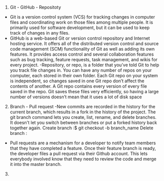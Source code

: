 
1. Git - GitHub - Repositoty
- Git is a version control system (VCS) for tracking changes in computer files and coordinating work on those files among multiple people. It is primarily used for software development, but it can be used to keep track of changes in any files.
- GitHub is a web-based Git or version control repository and Internet hosting service. It offers all of the distributed version control and source code management (SCM) functionality of Git as well as adding its own features. It provides access control and several collaboration features such as bug tracking, feature requests, task management, and wikis for every project.
-Repository, or repo, is a folder that you’ve told Git to help you track file changes in. You can have any number of repos on your computer, each stored in their own folder. Each Git repo on your system is independent, so changes saved in one Git repo don’t affect the contents of another.
A Git repo contains every version of every file saved in the repo. Git saves these files very efficiently, so having a large number of versions doesn’t mean that it uses a lot of disk space
2. Branch - Pull request
-New commits are recorded in the history for the current branch, which results in a fork in the history of the project. The git branch command lets you create, list, rename, and delete branches. It doesn't let you switch between branches or put a forked history back together again.
Create branch :$ git checkout -b branch_name
Delete branch :
- Pull requests are a mechanism for a developer to notify team members that they have completed a feature. Once their feature branch is ready, the developer files a pull request via their Github account. This lets everybody involved know that they need to review the code and merge it into the master branch.

3. 

